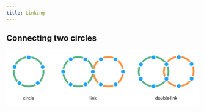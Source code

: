```yaml
---
title: Linking
---
```


## Connecting two circles ##

![inline,fit](img/structural-patterns/circles-and-links.png)

